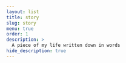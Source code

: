 ```yaml
---
layout: list
title: story
slug: story
menu: true
order: 1
description: >
  A piece of my life written down in words
hide_description: true
---
```

